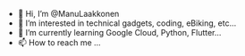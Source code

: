 - 👋 Hi, I’m @ManuLaakkonen
- 👀 I’m interested in technical gadgets, coding, eBiking, etc...
- 🌱 I’m currently learning Google Cloud, Python, Flutter...
- 📫 How to reach me ...

<!---
ManuLaakkonen/ManuLaakkonen is a ✨ special ✨ repository because its `README.md` (this file) appears on your GitHub profile.
You can click the Preview link to take a look at your changes.
--->
